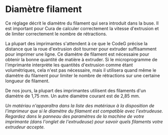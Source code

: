 Diamètre filament
====

Ce réglage décrit le diamètre du filament qui sera introduit dans la buse. Il est important pour Cura de calculer correctement la vitesse d'extrusion et de limiter correctement le nombre de rétractions.

La plupart des imprimantes s'attendent à ce que le CodeG précise la distance que la roue d'extrusion doit tourner pour extruder suffisamment pour imprimer une ligne. Ce diamètre de filament est nécessaire pour obtenir la bonne quantité de matière à extruder. Si le microprogramme de l'imprimante interprète les quantités d'extrusion comme étant volumétriques, cela n'est pas nécessaire, mais il utilisera quand même le diamètre du filament pour limiter le nombre de rétractions sur une certaine longueur de filament.

De nos jours, la plupart des imprimantes utilisent des filaments d'un diamètre de 1,75 mm. Un autre diamètre courant est de 2,85 mm.

*Un matériau n'apparaîtra dans la liste des matériaux à la disposition de l'imprimeur que si le diamètre du filament est compatible avec l'extrudeuse. Regardez dans le panneau des paramètres de la machine de votre imprimante (dans l'onglet de l'extrudeuse) pour savoir quels filaments votre extrudeur accepte.*
